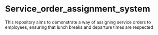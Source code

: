 # Service_order_assignment_system
This repository aims to demonstrate a way of assigning service orders to employees, ensuring that lunch breaks and departure times are respected
